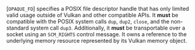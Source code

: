 [`OPAQUE_FD`] specifies a POSIX
file descriptor handle that has only limited valid usage outside of
Vulkan and other compatible APIs.
It  **must**  be compatible with the POSIX system calls `dup`, `dup2`,
`close`, and the non-standard system call `dup3`.
Additionally, it  **must**  be transportable over a socket using an
`SCM_RIGHTS` control message.
It owns a reference to the underlying memory resource represented by its
Vulkan memory object.